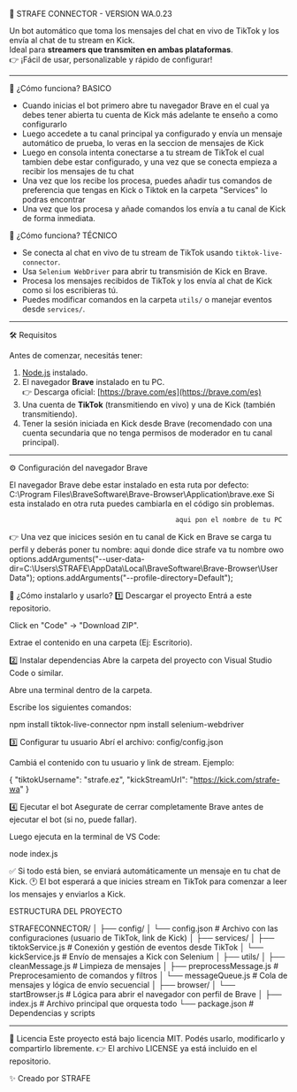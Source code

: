 🚀 STRAFE CONNECTOR - VERSION WA.0.23 

Un bot automático que toma los mensajes del chat en vivo de TikTok y los envía al chat de tu stream en Kick.  
Ideal para **streamers que transmiten en ambas plataformas**.  
👉 ¡Fácil de usar, personalizable y rápido de configurar!

---

🧠 ¿Cómo funciona?  BASICO
- Cuando inicias el bot primero abre tu navegador Brave en el cual ya debes tener abierta tu cuenta de Kick más adelante te enseño a como configurarlo
- Luego accedete a tu canal principal ya configurado y envía un mensaje automático de prueba, lo veras en la seccion de mensajes de Kick
- Luego en consola intenta conectarse a tu stream de TikTok el cual tambien debe estar configurado, y una vez que se conecta empieza a recibir los mensajes de tu chat
- Una vez que los recibe los procesa, puedes añadir tus comandos de preferencia que tengas en Kick o Tiktok en la carpeta "Services" lo podras encontrar
- Una vez que los procesa y añade comandos los envía a tu canal de Kick de forma inmediata.
  
🧠 ¿Cómo funciona?  TÉCNICO
- Se conecta al chat en vivo de tu stream de TikTok usando `tiktok-live-connector`.
- Usa `Selenium WebDriver` para abrir tu transmisión de Kick en Brave.
- Procesa los mensajes recibidos de TikTok y los envía al chat de Kick como si los escribieras tú.
- Puedes modificar comandos en la carpeta `utils/` o manejar eventos desde `services/`.

---
🛠️ Requisitos

Antes de comenzar, necesitás tener:

1. [Node.js](https://nodejs.org/es/download) instalado.
2. El navegador **Brave** instalado en tu PC.  
   👉 Descarga oficial: [https://brave.com/es](https://brave.com/es)
3. Una cuenta de **TikTok** (transmitiendo en vivo) y una de Kick (también transmitiendo).
4. Tener la sesión iniciada en Kick desde Brave (recomendado con una cuenta secundaria que no tenga permisos de moderador en tu canal principal).

---


⚙️ Configuración del navegador Brave

El navegador Brave debe estar instalado en esta ruta por defecto:
C:\Program Files\BraveSoftware\Brave-Browser\Application\brave.exe
Si esta instalado en otra ruta puedes cambiarla en el código sin problemas. 

                                              aqui pon el nombre de tu PC
👉 Una vez que inicices sesión en tu canal de Kick en Brave se carga tu perfil y deberás poner tu nombre:
                                               aqui donde dice strafe 
                                                 va tu nombre owo
    options.addArguments("--user-data-dir=C:\\Users\\STRAFE\\AppData\\Local\\BraveSoftware\\Brave-Browser\\User Data");
    options.addArguments("--profile-directory=Default");


🔽 ¿Cómo instalarlo y usarlo?
1️⃣ Descargar el proyecto
Entrá a este repositorio.

Click en "Code" → "Download ZIP".

Extrae el contenido en una carpeta (Ej: Escritorio).


2️⃣ Instalar dependencias
Abre la carpeta del proyecto con Visual Studio Code o similar.

Abre una terminal dentro de la carpeta.

Escribe los siguientes comandos:

npm install tiktok-live-connector
npm install selenium-webdriver



3️⃣ Configurar tu usuario
Abrí el archivo: config/config.json

Cambiá el contenido con tu usuario y link de stream. Ejemplo:

{
  "tiktokUsername": "strafe.ez",
  "kickStreamUrl": "https://kick.com/strafe-wa"
}


4️⃣ Ejecutar el bot
Asegurate de cerrar completamente Brave antes de ejecutar el bot (si no, puede fallar).

Luego ejecuta en la terminal de VS Code:

node index.js

✅ Si todo está bien, se enviará automáticamente un mensaje en tu chat de Kick.
🕐 El bot esperará a que inicies stream en TikTok para comenzar a leer los mensajes y enviarlos a Kick.

ESTRUCTURA DEL PROYECTO 

STRAFECONNECTOR/
│
├── config/
│   └── config.json              # Archivo con las configuraciones (usuario de TikTok, link de Kick)
│
├── services/
│   ├── tiktokService.js        # Conexión y gestión de eventos desde TikTok
│   └── kickService.js          # Envío de mensajes a Kick con Selenium
│
├── utils/
│   ├── cleanMessage.js         # Limpieza de mensajes
│   ├── preprocessMessage.js    # Preprocesamiento de comandos y filtros
│   └── messageQueue.js         # Cola de mensajes y lógica de envío secuencial
│
├── browser/
│   └── startBrowser.js         # Lógica para abrir el navegador con perfil de Brave
│
├── index.js                    # Archivo principal que orquesta todo
└── package.json                # Dependencias y scripts


---


🔐 Licencia
Este proyecto está bajo licencia MIT.
Podés usarlo, modificarlo y compartirlo libremente.
👉 El archivo LICENSE ya está incluido en el repositorio.

✨ Creado por STRAFE







